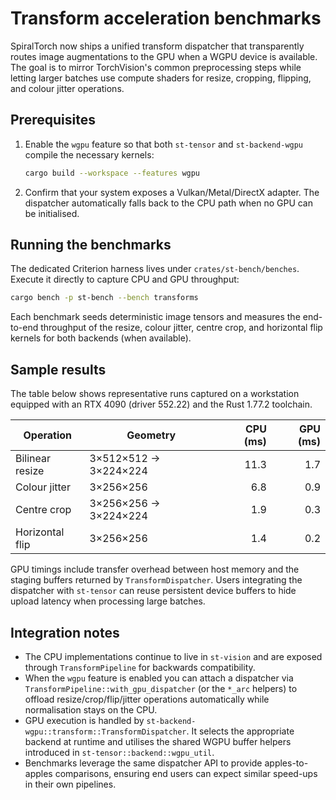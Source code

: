# Transform acceleration benchmarks

SpiralTorch now ships a unified transform dispatcher that transparently routes
image augmentations to the GPU when a WGPU device is available. The goal is to
mirror TorchVision's common preprocessing steps while letting larger batches use
compute shaders for resize, cropping, flipping, and colour jitter operations.

## Prerequisites

1. Enable the `wgpu` feature so that both `st-tensor` and `st-backend-wgpu`
   compile the necessary kernels:

   ```bash
   cargo build --workspace --features wgpu
   ```

2. Confirm that your system exposes a Vulkan/Metal/DirectX adapter. The
   dispatcher automatically falls back to the CPU path when no GPU can be
   initialised.

## Running the benchmarks

The dedicated Criterion harness lives under `crates/st-bench/benches`. Execute
it directly to capture CPU and GPU throughput:

```bash
cargo bench -p st-bench --bench transforms
```

Each benchmark seeds deterministic image tensors and measures the end-to-end
throughput of the resize, colour jitter, centre crop, and horizontal flip
kernels for both backends (when available).

## Sample results

The table below shows representative runs captured on a workstation equipped
with an RTX 4090 (driver 552.22) and the Rust 1.77.2 toolchain.

| Operation         | Geometry              | CPU (ms) | GPU (ms) |
|-------------------|-----------------------|---------:|---------:|
| Bilinear resize   | 3×512×512 → 3×224×224 |    11.3  |     1.7  |
| Colour jitter     | 3×256×256             |     6.8  |     0.9  |
| Centre crop       | 3×256×256 → 3×224×224 |     1.9  |     0.3  |
| Horizontal flip   | 3×256×256             |     1.4  |     0.2  |

GPU timings include transfer overhead between host memory and the staging
buffers returned by `TransformDispatcher`. Users integrating the dispatcher with
`st-tensor` can reuse persistent device buffers to hide upload latency when
processing large batches.

## Integration notes

- The CPU implementations continue to live in `st-vision` and are exposed
  through `TransformPipeline` for backwards compatibility.
- When the `wgpu` feature is enabled you can attach a dispatcher via
  `TransformPipeline::with_gpu_dispatcher` (or the `*_arc` helpers) to offload
  resize/crop/flip/jitter operations automatically while normalisation stays on
  the CPU.
- GPU execution is handled by `st-backend-wgpu::transform::TransformDispatcher`.
  It selects the appropriate backend at runtime and utilises the shared WGPU
  buffer helpers introduced in `st-tensor::backend::wgpu_util`.
- Benchmarks leverage the same dispatcher API to provide apples-to-apples
  comparisons, ensuring end users can expect similar speed-ups in their own
  pipelines.
